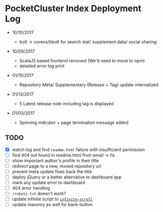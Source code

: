 # PocketCluster Index Deployment Log

- 10/10/2017
  * bolt -> coreos/bbolt for search stat/ supplement data/ social sharing

- 10/09/2017
  * ScalaJS based frontend removed (We'd need to move to npm)
  * detailed error log print

- 01/15/2017
  * Repository Meta/ Supplementary (Release + Tag) update internalized

- 01/13/2017
  * 5 Latest release note including tag is displayed

- 01/03/2017
  * Spinning indicator + page termination message added


## TODO

- [x] watch log and find `readme.html` failure with insufficient permission
- [ ] find 404 not found in readme.html from email -> fix
- [ ] show important author's profile in their title
- [ ] redirect page to a new, moved repository url
- [ ] prevent meta update fixes back the title
- [ ] deploy jQuery or a better alternative to dashboard app
- [ ] mark any update error to dashboard
- [ ] 404 error handling
- [ ] `/robots.txt` doesn't work?
- [ ] update infinite script to [`infinite-scroll`](https://infinite-scroll.com/)
- [ ] update masonry as well for back-button
